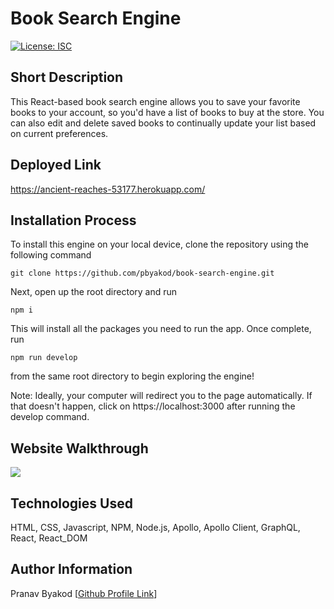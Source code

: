 # Book Search Engine

[![License: ISC](https://img.shields.io/badge/License-ISC-blue.svg)](https://opensource.org/licenses/ISC)

## Short Description 

This React-based book search engine allows you to save your favorite books to your account, so you'd have a list of books to buy at the store. You can also edit and delete saved books to continually update your list based on current preferences.

## Deployed Link

https://ancient-reaches-53177.herokuapp.com/

## Installation Process

To install this engine on your local device, clone the repository using the following command

```
git clone https://github.com/pbyakod/book-search-engine.git
```

Next, open up the root directory and run

```
npm i
```

This will install all the packages you need to run the app. Once complete, run 

```
npm run develop
```
from the same root directory to begin exploring the engine!

Note: Ideally, your computer will redirect you to the page automatically. If that doesn't happen, click on https://localhost:3000 after running the develop command.

## Website Walkthrough

<img src="media/book-engine.gif"></img>

## Technologies Used

HTML, CSS, Javascript, NPM, Node.js, Apollo, Apollo Client, GraphQL, React, React_DOM

## Author Information

Pranav Byakod [<a href="https://github.com/pbyakod">Github Profile Link</a>]